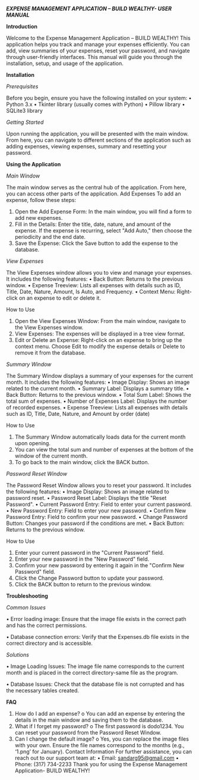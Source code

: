 _**EXPENSE MANAGEMENT APPLICATION  – BUILD WEALTHY- USER MANUAL**_

**Introduction**

Welcome to the Expense Management Application – BUILD WEALTHY! This application helps you track and manage your expenses efficiently. You can add, view summaries of your expenses, reset your password, and navigate through user-friendly interfaces. This manual will guide you through the installation, setup, and usage of the application.

**Installation**

_Prerequisites_

Before you begin, ensure you have the following installed on your system:
•	Python 3.x
•	Tkinter library (usually comes with Python)
•	Pillow library
•	SQLite3 library

_Getting Started_

Upon running the application, you will be presented with the main window. From here, you can navigate to different sections of the application such as adding expenses, viewing expenses, summary and resetting your password.

**Using the Application**

_Main Window_

The main window serves as the central hub of the application. From here, you can access other parts of the application.
Add Expenses
To add an expense, follow these steps:
1.	Open the Add Expense Form: In the main window, you will find a form to add new expenses.
2.	Fill in the Details: Enter the title, date, nature, and amount of the expense. If the expense is recurring, select "Add Auto," then choose the periodicity and the end date.
3.	Save the Expense: Click the Save button to add the expense to the database.
   
_View Expenses_

The View Expenses window allows you to view and manage your expenses. It includes the following features:
•	Back Button: Returns to the previous window.
•	Expense Treeview: Lists all expenses with details such as ID, Title, Date, Nature, Amount, Is Auto, and Frequency.
•	Context Menu: Right-click on an expense to edit or delete it.

How to Use
1.	Open the View Expenses Window: From the main window, navigate to the View Expenses window.
2.	View Expenses: The expenses will be displayed in a tree view format.
3.	Edit or Delete an Expense: Right-click on an expense to bring up the context menu. Choose Edit to modify the expense details or Delete to remove it from the database.
   
_Summary Window_

The Summary Window displays a summary of your expenses for the current month. It includes the following features:
•	Image Display: Shows an image related to the current month.
•	Summary Label: Displays a summary title.
•	Back Button: Returns to the previous window.
•	Total Sum Label: Shows the total sum of expenses.
•	Number of Expenses Label: Displays the number of recorded expenses.
•	Expense Treeview: Lists all expenses with details such as ID, Title, Date, Nature, and Amount by order (date)

How to Use
1.	The Summary Window automatically loads data for the current month upon opening.
2.	You can view the total sum and number of expenses at the bottom of the window of the current month.
3.	To go back to the main window, click the BACK button.
   
_Password Reset Window_

The Password Reset Window allows you to reset your password. It includes the following features:
•	Image Display: Shows an image related to password reset.
•	Password Reset Label: Displays the title "Reset Password".
•	Current Password Entry: Field to enter your current password.
•	New Password Entry: Field to enter your new password.
•	Confirm New Password Entry: Field to confirm your new password.
•	Change Password Button: Changes your password if the conditions are met.
•	Back Button: Returns to the previous window.

How to Use
1.	Enter your current password in the "Current Password" field.
2.	Enter your new password in the "New Password" field.
3.	Confirm your new password by entering it again in the "Confirm New Password" field.
4.	Click the Change Password button to update your password.
5.	Click the BACK button to return to the previous window.
   
**Troubleshooting**

_Common Issues_

•	Error loading image: Ensure that the image file exists in the correct path and has the correct permissions.

•	Database connection errors: Verify that the Expenses.db file exists in the correct directory and is accessible.

_Solutions_

•	Image Loading Issues: The image file name corresponds to the current month and is placed in the correct directory-same file as the program.

•	Database Issues: Check that the database file is not corrupted and has the necessary tables created.

**FAQ**
1.	How do I add an expense?
o	You can add an expense by entering the details in the main window and saving them to the database.
2.	What if I forget my password?
o	The first password is dodo1234. You can reset your password from the Password Reset Window.
3.	Can I change the default image?
o	Yes, you can replace the image files with your own. Ensure the file names correspond to the months (e.g., ‘1.png’ for January).
Contact Information
For further assistance, you can reach out to our support team at:
•	Email: sandarg95@gmail.com
•	Phone: (317) 734-2233
Thank you for using the Expense Management Application- BUILD WEALTHY!
